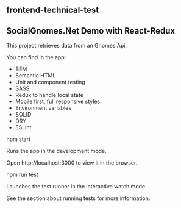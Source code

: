 ## frontend-technical-test

## SocialGnomes.Net Demo with React-Redux

This project retrieves data from an Gnomes Api.

You can find in the app:

- BEM
- Semantic HTML
- Unit and component testing
- SASS
- Redux to handle local state
- Mobile first, full responsive styles
- Environment variables
- SOLID
- DRY
- ESLint

npm start

Runs the app in the development mode.

Open http://localhost:3000 to view it in the browser.


npm run test

Launches the test runner in the interactive watch mode.

See the section about running tests for more information.
